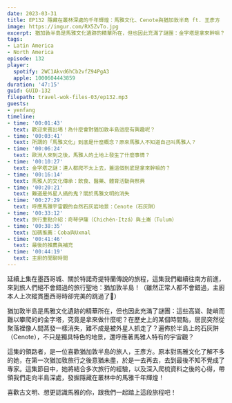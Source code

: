```yaml
---
date: 2023-03-31
title: EP132 隱藏在叢林深處的千年輝煌：馬雅文化、Cenote與猶加敦半島 ft. 王彥方
image: https://imgur.com/RX5ZvTo.jpg
excerpt: 猶加敦半島是馬雅文化遺跡的精華所在，但也因此充滿了謎團：金字塔是拿來幹嘛？為什麼有些聚落的人會突然消失？石灰阱和馬雅的身死觀有什麼關聯？這集由超愛猶加敦的彥方帶隊，讓我們一起前往深藏於叢林中的古老遺跡！
tags:
- Latin America
- North America
episode: 132
player:
  spotify: 2WC1Akvd6hCb2vfZ94PgA3
  apple: 1000604443859
duration: '47:15'
guid: GUID-132
filepath: travel-wok-files-03/ep132.mp3
guests:
- yenfang
timeline:
- time: '00:01:43'
  text: 歡迎來賓出場！為什麼會對猶加敦半島這麼有興趣呢？
- time: '00:03:41'
  text: 所謂的「馬雅文化」到底是什麼概念？原來馬雅人不知道自己叫馬雅人？
- time: '00:06:24'
  text: 歐洲人來到之後，馬雅人的土地上發生了什麼事情？
- time: '00:10:27'
  text: 金字塔之謎：連人都爬不太上去，蓋這個到底是拿來幹嘛的？
- time: '00:16:14'
  text: 馬雅人的文化傳承：飲食、醫藥、體育活動與祭典
- time: '00:20:21'
  text: 難道是外星人搞的鬼？關於馬雅文明的消失
- time: '00:27:29'
  text: 呼應馬雅宇宙觀的自然石灰岩地景：Cenote（石灰阱）
- time: '00:33:12'
  text: 旅行重點介紹：奇琴伊薩（Chichén-Itzá）與土崙（Tulum）
- time: '00:38:35'
  text: 加碼推薦：Coba與Uxmal
- time: '00:41:46'
  text: 最後的推薦與補充
- time: '00:44:19'
  text: 主廚的閒聊時間
---
```

延續上集在墨西哥城、關於特諾奇提特蘭傳說的旅程，這集我們繼續往南方前進，來到旅人們絕不會錯過的旅行聖地：猶加敦半島！（雖然正常人都不會錯過，主廚本人上次縱貫墨西哥時卻完美的跳過了🤣）

猶加敦半島是馬雅文化遺跡的精華所在，但也因此充滿了謎團：這些高聳、陡峭而難以攀爬的的金字塔，究竟是拿來做什麼呢？在歷史上的某個時間點，居民突然從聚落裡像人間蒸發一樣消失，難不成是被外星人抓走了？遍佈於半島上的石灰阱（Cenote），不只是獨具特色的地景，還呼應著馬雅人特有的宇宙觀？

這集的領路者，是一位喜歡猶加敦半島的旅人，王彥方。原本對馬雅文化了解不多的她，在第一次猶加敦旅行之後意猶未盡，於是一去再去，去到最後不知不覺成了專家。這集節目中，她將結合多次旅行的經驗，以及深入爬梳資料之後的心得，帶領我們走向半島深處，發掘隱藏在叢林中的馬雅千年輝煌！

喜歡古文明、想更認識馬雅的你，跟我們一起踏上這段旅程吧！